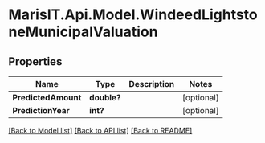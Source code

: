 
# MarisIT.Api.Model.WindeedLightstoneMunicipalValuation

## Properties

Name | Type | Description | Notes
------------ | ------------- | ------------- | -------------
**PredictedAmount** | **double?** |  | [optional] 
**PredictionYear** | **int?** |  | [optional] 

[[Back to Model list]](../README.md#documentation-for-models)
[[Back to API list]](../README.md#documentation-for-api-endpoints)
[[Back to README]](../README.md)

